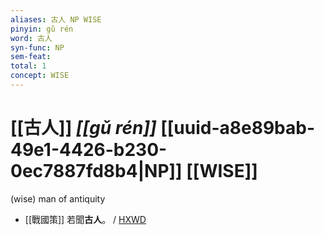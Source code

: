 ```yaml
---
aliases: 古人 NP WISE
pinyin: gǔ rén
word: 古人
syn-func: NP
sem-feat: 
total: 1
concept: WISE 
---
```

# [[古人]] *[[gǔ rén]]*  [[uuid-a8e89bab-49e1-4426-b230-0ec7887fd8b4|NP]] [[WISE]]
(wise) man of antiquity
 - [[戰國策]] 若聞**古人**。
                     / [HXWD](https://hxwd.org/textview.html?location=KR2e0003_tls_200-1a.9)